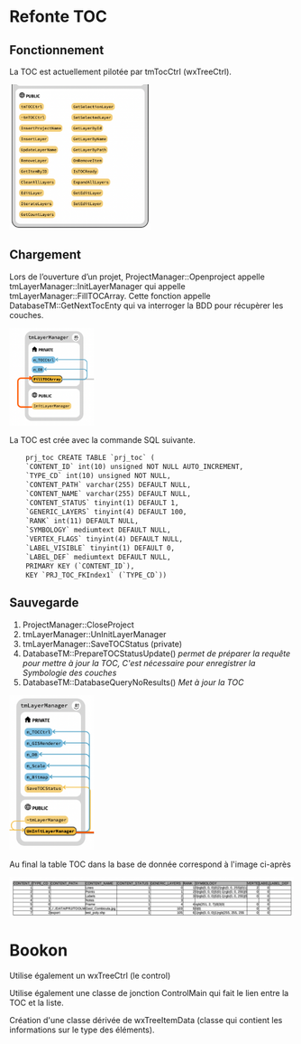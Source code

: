 # Refonte TOC

## Fonctionnement

La TOC est actuellement pilotée par tmTocCtrl (wxTreeCtrl).

[<img src="img/toc.png" width="250"/>](img/toc.png)

## Chargement

Lors de l’ouverture d’un projet, ProjectManager::Openproject appelle tmLayerManager::InitLayerManager qui  appelle tmLayerManager::FillTOCArray. Cette fonction appelle DatabaseTM::GetNextTocEnty qui va interroger la BDD pour récupèrer les couches.

[<img src="img/tmlayermanager.png" width="150"/>](img/tmlayermanager.png)

La TOC est crée avec la commande SQL suivante. 

        prj_toc	CREATE TABLE `prj_toc` (
        `CONTENT_ID` int(10) unsigned NOT NULL AUTO_INCREMENT,
        `TYPE_CD` int(10) unsigned NOT NULL,
        `CONTENT_PATH` varchar(255) DEFAULT NULL,
        `CONTENT_NAME` varchar(255) DEFAULT NULL,
        `CONTENT_STATUS` tinyint(1) DEFAULT 1,
        `GENERIC_LAYERS` tinyint(4) DEFAULT 100,
        `RANK` int(11) DEFAULT NULL,
        `SYMBOLOGY` mediumtext DEFAULT NULL,
        `VERTEX_FLAGS` tinyint(4) DEFAULT NULL,
        `LABEL_VISIBLE` tinyint(1) DEFAULT 0,
        `LABEL_DEF` mediumtext DEFAULT NULL,
        PRIMARY KEY (`CONTENT_ID`),
        KEY `PRJ_TOC_FKIndex1` (`TYPE_CD`))

## Sauvegarde

 1. ProjectManager::CloseProject
 2. tmLayerManager::UnInitLayerManager
 3. tmLayerManager::SaveTOCStatus (private) 
 4. DatabaseTM::PrepareTOCStatusUpdate() *permet de préparer la requête pour mettre à jour la TOC,
 C'est nécessaire pour enregistrer la Symbologie des couches*
 5. DatabaseTM::DatabaseQueryNoResults() *Met à jour la TOC*

[<img src="img/savetocstatus.png" width="150"/>](img/savetocstatus.png)

Au final la table TOC dans la base de donnée correspond à l'image ci-après

[<img src="img/database_table.png" width="800"/>](img/database_table.png)

# Bookon

Utilise également un wxTreeCtrl (le control)

Utilise également une classe de jonction ControlMain qui fait le lien entre la TOC et la liste.

Création d'une classe dérivée de wxTreeItemData (classe qui contient les informations sur le type
des éléments).
